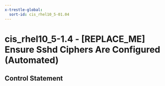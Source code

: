 ```yaml
---
x-trestle-global:
  sort-id: cis_rhel10_5-01.04
---
```


# cis_rhel10_5-1.4 - \[REPLACE_ME\] Ensure Sshd Ciphers Are Configured (Automated)

## Control Statement

